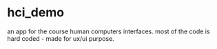 # hci_demo

an app for the course human computers interfaces.
most of the code is hard coded - made for ux/ui purpose.
